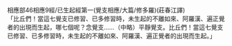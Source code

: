 相應部46相應9經/已生起經第一(覺支相應/大篇/修多羅)(莊春江譯)  
「比丘們！當這七覺支已修習、已多修習時，未生起的不離如來、阿羅漢、遍正覺者的出現而生起，哪七個呢？念覺支……（中略）平靜覺支。比丘們！當這七覺支已修習、已多修習時，未生起的不離如來、阿羅漢、遍正覺者的出現而生起。」  
  
  
